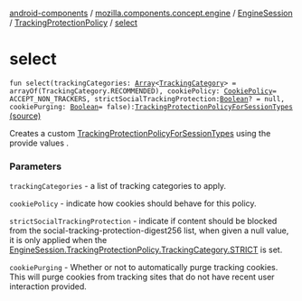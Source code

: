 [android-components](../../../index.md) / [mozilla.components.concept.engine](../../index.md) / [EngineSession](../index.md) / [TrackingProtectionPolicy](index.md) / [select](./select.md)

# select

`fun select(trackingCategories: `[`Array`](https://kotlinlang.org/api/latest/jvm/stdlib/kotlin/-array/index.html)`<`[`TrackingCategory`](-tracking-category/index.md)`> = arrayOf(TrackingCategory.RECOMMENDED), cookiePolicy: `[`CookiePolicy`](-cookie-policy/index.md)` = ACCEPT_NON_TRACKERS, strictSocialTrackingProtection: `[`Boolean`](https://kotlinlang.org/api/latest/jvm/stdlib/kotlin/-boolean/index.html)`? = null, cookiePurging: `[`Boolean`](https://kotlinlang.org/api/latest/jvm/stdlib/kotlin/-boolean/index.html)` = false): `[`TrackingProtectionPolicyForSessionTypes`](../-tracking-protection-policy-for-session-types/index.md) [(source)](https://github.com/mozilla-mobile/android-components/blob/master/components/concept/engine/src/main/java/mozilla/components/concept/engine/EngineSession.kt#L334)

Creates a custom [TrackingProtectionPolicyForSessionTypes](../-tracking-protection-policy-for-session-types/index.md) using the provide values .

### Parameters

`trackingCategories` - a list of tracking categories to apply.

`cookiePolicy` - indicate how cookies should behave for this policy.

`strictSocialTrackingProtection` - indicate  if content should be blocked from the
social-tracking-protection-digest256 list, when given a null value,
it is only applied when the [EngineSession.TrackingProtectionPolicy.TrackingCategory.STRICT](-tracking-category/-s-t-r-i-c-t.md)
is set.

`cookiePurging` - Whether or not to automatically purge tracking cookies. This will
purge cookies from tracking sites that do not have recent user interaction provided.